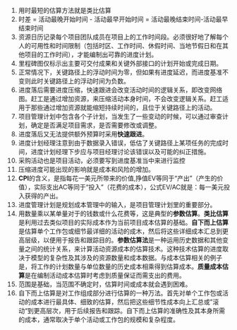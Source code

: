1. 用时最短的估算方法就是类比估算
2. 时差 = 活动最晚开始时间 - 活动最早开始时间 = 活动最晚结束时间-活动最早结束时间
3. 资源日历记录每个项目团队成员在项目上的工作时间段。必须很好地了解每个人的可用性和时间限制（包括时区、工作时间、休假时间、当地节假日和在其他项目的工作时间），才能编制出可靠的进度计划。
4. 里程碑图仅标示出主要可交付成果和关键外部接口的计划开始或完成日期。
5. 正常情况下，关键路径上的浮动时间为零，但如果有进度延迟，而进度基准不变则此时关键路径上的浮动时间为负数。
6. 进度落后需要进度压缩，快速跟进会改变活动时间的逻辑关系，即改变网络图。赶工是通过增加资源，来压缩活动本身时间，不会改变逻辑关系。赶工适用于那些通过增加资源就能缩短持续时间的，且位于关键路径上的活动。
7. 项目管理计划中包含各个子计划，当发生了一些变动的时候，可以通过审查计划，确定是否满足项目需求，是否需要修改或调整。
8. 进度落后又无法提供额外预算时采用**快速跟进**。
9. 进度计划经理注意到由于数据录入错误，低估了关键路径上某项任务的完成时间，进度计划经理下步应与项目经理讨论该错误以及可能的纠正措施。
10. 采购活动也是项目活动，必须要写到进度基准当中来进行监控
11. 压缩进度可能出现的影响就是成本和风险的增加。
12. **CPI**的含义，是指每花一美元所带来的价值,挣值EV等同于“产出”（产生的价值），实际支出AC等同于“投入”（花费的成本），公式EV/AC就是：每一美元投入获得的产出。
13. 进度管理计划是规划成本管理中的输入，是项目管理计划里的重要部分。
14. 用数量乘以某单量对于的钱数或什么花费等，这是典型的**参数估算**。**类比估算**是利用过去类似项目的实际成本作为当前项目成本估算的基础。**自下而上估算**是估算单个工作包或细节最详细的活动的成木，然后将这些详细成本汇总到更高层级，以便用于报告和跟踪目的。**参数估算法**是一种运用历史数据和其他变量之间的统计关系，来计算活动资源成本的估算技术。这种技术估算的进度取决于模型的复杂性及其涉及的资源数量和成本数据。与成本估算相关的例子是，将工作的计划数量与单位数量的历史成本相乘得到估算成本。**质量成本估算**是在编制活动成本估算时考虑到质量保证而需支出的费用。
15. 范围是基础，当范围不确定时，估算时间或成本就会遇到困难。
16. 自下而上估算是对工作组成部分进行估算的一种万法。首先对单个工作包或活动的成本进行最具体、细致的估算，然后把这些细节性成本向上汇总或”滚动“到更高层次，用于后续报告和跟踪。自下而上估算的准确性及其本身所需的成本，通常取决于单个活动或工作包的规模和复杂程度。